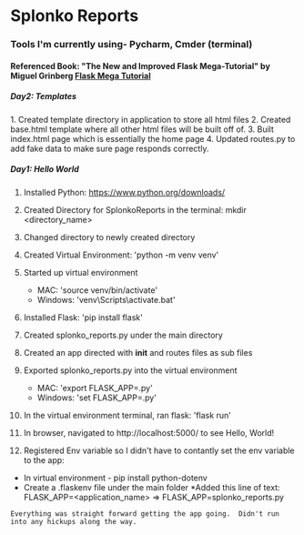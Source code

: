 <h1>Splonko Reports</h1>

<h3> Tools I'm currently using- Pycharm, Cmder (terminal) </h3>
<h4> Referenced Book: "The New and Improved Flask Mega-Tutorial" by Miguel Grinberg
<a href="https://blog.miguelgrinberg.com/post/the-flask-mega-tutorial-part-i-hello-world"> Flask Mega Tutorial</a> </h4>

<h5>Day2: Templates</h5>
1.  Created template directory in application to store all html files
2.  Created base.html template where all other html files will be built off of.
3.  Built index.html page which is essentially the home page
4.  Updated routes.py to add fake data to make sure page responds correctly.

<h5>Day1: Hello World</h5>

1. Installed Python: https://www.python.org/downloads/
2. Created Directory for SplonkoReports in the terminal: mkdir <directory_name>
3. Changed directory to newly created directory
4. Created Virtual Environment: 'python -m venv venv'
5. Started up virtual environment
    * MAC: 'source venv/bin/activate'
    * Windows: 'venv\Scripts\activate.bat'
    
6. Installed Flask: 'pip install flask'
7. Created splonko_reports.py under the main directory
8. Created an app directed with __init__ and routes files as sub files
9. Exported splonko_reports.py into the virtual environment
   * MAC: 'export FLASK_APP=<application name>.py'
   * Windows: 'set FLASK_APP=<application name>.py'
   
10. In the virtual environment terminal, ran flask: 'flask run'
11. In browser, navigated to http://localhost:5000/ to see Hello, World!
12. Registered Env variable so I didn't have to contantly set the env variable to the app:
   * In virtual environment - pip install python-dotenv
   * Create a .flaskenv file under the main folder
   *Added this line of text: FLASK_APP=<application_name> => FLASK_APP=splonko_reports.py

```
Everything was straight forward getting the app going.  Didn't run into any hickups along the way.
```